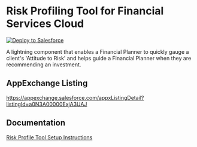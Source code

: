 # Risk Profiling Tool for Financial Services Cloud

<div>
    <a href="https://githubsfdeploy.herokuapp.com?owner=SalesforceLabs&repo=RiskProfilingTool&ref=main">
        <img alt="Deploy to Salesforce"
        src="https://raw.githubusercontent.com/afawcett/githubsfdeploy/master/deploy.png">
    </a>
</div>

A lightning component that enables a Financial Planner to quickly gauge a client's 'Attitude to Risk' and helps guide a Financial Planner when they are recommending an investment.

## AppExchange Listing
https://appexchange.salesforce.com/appxListingDetail?listingId=a0N3A00000ExjA3UAJ

## Documentation
[Risk Profile Tool Setup Instructions](https://salesforce.quip.com/qXmrAN9kgR4u)
